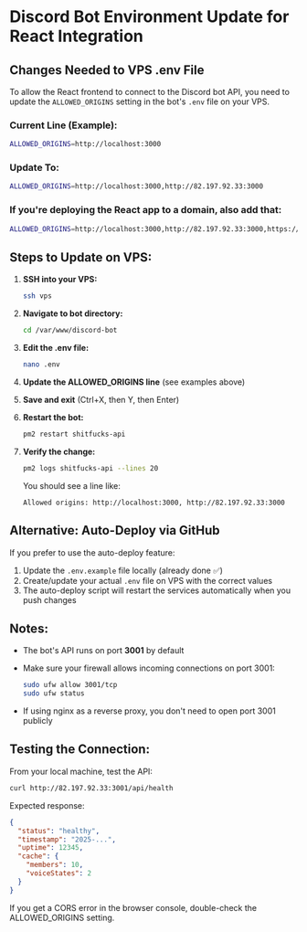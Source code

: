 # Discord Bot Environment Update for React Integration

## Changes Needed to VPS .env File

To allow the React frontend to connect to the Discord bot API, you need to update the `ALLOWED_ORIGINS` setting in the bot's `.env` file on your VPS.

### Current Line (Example):
```bash
ALLOWED_ORIGINS=http://localhost:3000
```

### Update To:
```bash
ALLOWED_ORIGINS=http://localhost:3000,http://82.197.92.33:3000
```

### If you're deploying the React app to a domain, also add that:
```bash
ALLOWED_ORIGINS=http://localhost:3000,http://82.197.92.33:3000,https://yourdomain.com
```

## Steps to Update on VPS:

1. **SSH into your VPS:**
   ```bash
   ssh vps
   ```

2. **Navigate to bot directory:**
   ```bash
   cd /var/www/discord-bot
   ```

3. **Edit the .env file:**
   ```bash
   nano .env
   ```

4. **Update the ALLOWED_ORIGINS line** (see examples above)

5. **Save and exit** (Ctrl+X, then Y, then Enter)

6. **Restart the bot:**
   ```bash
   pm2 restart shitfucks-api
   ```

7. **Verify the change:**
   ```bash
   pm2 logs shitfucks-api --lines 20
   ```

   You should see a line like:
   ```
   Allowed origins: http://localhost:3000, http://82.197.92.33:3000
   ```

## Alternative: Auto-Deploy via GitHub

If you prefer to use the auto-deploy feature:

1. Update the `.env.example` file locally (already done ✅)
2. Create/update your actual `.env` file on VPS with the correct values
3. The auto-deploy script will restart the services automatically when you push changes

## Notes:

- The bot's API runs on port **3001** by default
- Make sure your firewall allows incoming connections on port 3001:
  ```bash
  sudo ufw allow 3001/tcp
  sudo ufw status
  ```

- If using nginx as a reverse proxy, you don't need to open port 3001 publicly

## Testing the Connection:

From your local machine, test the API:

```bash
curl http://82.197.92.33:3001/api/health
```

Expected response:
```json
{
  "status": "healthy",
  "timestamp": "2025-...",
  "uptime": 12345,
  "cache": {
    "members": 10,
    "voiceStates": 2
  }
}
```

If you get a CORS error in the browser console, double-check the ALLOWED_ORIGINS setting.

